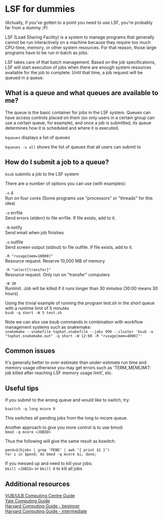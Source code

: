 # LSF for dummies

(Actually, if you've gotten to a point you need to use LSF, you're probably far from a dummy ;P)

LSF (Load Sharing Facility) is a system to manage programs that generally cannot be run interactively on a machine because they require too much CPU-time, memory, or other system resources. For that reason, those large programs have to be run in batch as jobs.

LSF takes care of that batch management. Based on the job specifications, LSF will start execution of jobs when there are enough system resources available for the job to complete. Until that time, a job request will be queued in a queue.


## What is a queue and what queues are available to me?

The queue is the basic container for jobs in the LSF system. Queues can have access controls placed on them (so only users in a certain group can use a certain queue, for example), and once a job is submitted, its queue determines how it is scheduled and where it is executed.

`bqueues` displays a list of queues

`bqueues -u all` shows the list of queues that all users can submit to


## How do I submit a job to a queue?

`bsub` submits a job to the LSF system

There are a number of options you can use (with examples):

`-n` 4  
Run on four cores (Some programs use "processors" or "threads" for this idea)

`-e` errfile  
Send errors (stderr) to file errfile. If file exists, add to it. 

`-N` notify  
Send email when job finishes

`-o` outfile  
Send screen output (stdout) to file outfile. If file exists, add to it. 

`-R "rusage[mem=10000]"`  
Resource request. Reserve 10,000 MB of memory

`-R "select[transfer]"`  
Resource request. Only run on "transfer" computers

`-W 30`  
Runlimit. Job will be killed if it runs longer than 30 minutes (30:00 means 30 hours)

Using the trivial example of running the program test.sh in the short queue with a runtime limit of 5 minutes  
`bsub -q short -W 5 test.sh`

Note we can also use bsub commands in combination with workflow management systems such as snakemake:  
`snakemake --snakefile tophat.snakefile --jobs 999 --cluster 'bsub -o "tophat.snakemake.out" -q short -W 12:00 -R "rusage[mem=4000]"'`

## Common issues

It's generally better to over-estimate than under-estimate run time and memory usage otherwise you may get errors such as 'TERM_MEMLIMIT: job killed after reaching LSF memory usage limit', etc. 

## Useful tips

If you submit to the wrong queue and would like to switch, try:

`bswitch -q long mcore 0`

This switches all pending jobs from the long to mcore queue. 

Another approach to give you more control is to use bmod:  
`bmod -q mcore <JOBID>`

Thus the following will give the same result as bswitch:
```
pend=$(bjobs | grep ‘PEND’ | awk ‘{ print $1 }’)
for i in $pend; do bmod -q mcore $i; done;
```

If you messed up and need to kill your jobs:  
`bkill <JOBID>` or `bkill 0` to kill all jobs


## Additional resources
[VUB/ULB Computing Centre Guide](http://www.vub.ac.be/BFUCC/LSF/)  
[Yale Computing Guide](http://research.computing.yale.edu/support/hpc/user-guide/submitting-jobs-lsf)  
[Harvard Computing Guide - beginner](https://wiki.med.harvard.edu/Orchestra/IntroductionToLSF)  
[Harvard Computing Guide - intermediate](https://wiki.med.harvard.edu/Orchestra/IntermediateLSF)  
